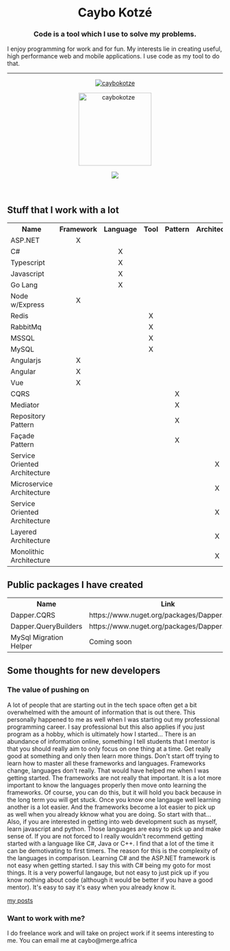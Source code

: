 <h1 align="center">Caybo Kotzé</h1>
<h3 align="center">Code is a tool which I use to solve my problems.</h3>
<p>I enjoy programming for work and for fun. My interests lie in creating useful, high performance web and mobile applications. I use code as my tool to do that.</p>
<hr />

<p align="center">
<a href="https://github.com/ryo-ma/github-profile-trophy"><img src="https://github-profile-trophy.vercel.app/?username=caybokotze&theme=onedark&margin-w=15&margin-h=15&column=7" alt="caybokotze" /></a>
</p>

<div>
<p align="center">
<img height="170" align="center" src="https://github-readme-stats.vercel.app/api?username=caybokotze&count_private=true&include_all_commits=true&theme=onedark" alt="caybokotze" />
</p>

<p align="center">
<img align="center" src="https://github-readme-stats.vercel.app/api/top-langs/?username=caybokotze&layout=compact&theme=onedark&langs_count=15" />
</p>
</div>

<br/>

<h2 align="left">Stuff that I work with a lot</h2>
<table style="width:100%">
  <tr>
    <th>Name</th>
    <th>Framework</th>
    <th>Language</th>
    <th>Tool</th>
    <th>Pattern</th>
    <th>Architecture</th>
  </tr>
  <tr>
    <td>ASP.NET</td>
    <td align="center">X</td>
    <td></td>
    <td></td>
    <td></td>
    <td></td>
  </tr>
  <tr>
    <td>C#</td>
    <td></td>
    <td align="center">X</td>
    <td></td>
    <td></td>
    <td></td>
  </tr>
  <tr>
    <td>Typescript</td>
    <td></td>
    <td align="center">X</td>
    <td></td>
    <td></td>
    <td></td>
  </tr>
  <tr>
    <td>Javascript</td>
    <td></td>
    <td align="center">X</td>
    <td></td>
    <td></td>
    <td></td>
  </tr>
  <tr>
    <td>Go Lang</td>
    <td></td>
    <td align="center">X</td>
    <td></td>
    <td></td>
    <td></td>
  </tr>
  <tr>
    <td>Node w/Express</td>
    <td align="center">X</td>
    <td></td>
    <td></td>
    <td></td>
    <td></td>
  </tr>
  <tr>
    <td>Redis</td>
    <td></td>
    <td></td>
    <td align="center">X</td>
    <td></td>
    <td></td>
  </tr>
  <tr>
    <td>RabbitMq</td>
    <td></td>
    <td></td>
    <td align="center">X</td>
    <td></td>
    <td></td>
  </tr>
  <tr>
    <td>MSSQL</td>
    <td></td>
    <td></td>
    <td align="center">X</td>
    <td></td>
    <td></td>
  </tr>
  <tr>
    <td>MySQL</td>
    <td></td>
    <td></td>
    <td align="center">X</td>
    <td></td>
    <td></td>
  </tr>
  <tr>
    <td>Angularjs</td>
    <td align="center">X</td>
    <td></td>
    <td></td>
    <td></td>
    <td></td>
  </tr>
  <tr>
    <td>Angular</td>
    <td align="center">X</td>
    <td></td>
    <td></td>
    <td></td>
    <td></td>
  </tr>
   <tr>
    <td>Vue</td>
    <td align="center">X</td>
    <td></td>
    <td></td>
    <td></td>
    <td></td>
  </tr>
  <tr>
    <td>CQRS</td>
    <td></td>
    <td></td>
    <td></td>
    <td align="center">X</td>
    <td></td>
  </tr>
  <tr>
    <td>Mediator</td>
    <td></td>
    <td></td>
    <td></td>
    <td align="center">X</td>
    <td></td>
  </tr>
  <tr>
    <td>Repository Pattern</td>
    <td></td>
    <td></td>
    <td></td>
    <td align="center">X</td>
    <td></td>
  </tr>
  <tr>
    <td>Façade Pattern</td>
    <td></td>
    <td></td>
    <td></td>
    <td align="center">X</td>
    <td></td>
  </tr>
  <tr>
    <td>Service Oriented Architecture</td>
    <td></td>
    <td></td>
    <td></td>
    <td></td>
    <td align="center">X</td>
  </tr>
  <tr>
    <td>Microservice Architecture</td>
    <td></td>
    <td></td>
    <td></td>
    <td></td>
    <td align="center">X</td>
  </tr>
  <tr>
    <td>Service Oriented Architecture</td>
    <td></td>
    <td></td>
    <td></td>
    <td></td>
    <td align="center">X</td>
  </tr>
  <tr>
    <td>Layered Architecture</td>
    <td></td>
    <td></td>
    <td></td>
    <td></td>
    <td align="center">X</td>
  </tr>
  <tr>
    <td>Monolithic Architecture</td>
    <td></td>
    <td></td>
    <td></td>
    <td></td>
    <td align="center">X</td>
  </tr>
</table>

<h2 align="left">Public packages I have created</h2>
<table style="width:100%">
  <tr>
    <th>Name</th>
    <th>Link</th>
    <th>Langauge</th>
  </tr>
  <tr>
    <td>Dapper.CQRS</td>
    <td>https://www.nuget.org/packages/Dapper.Doodle</td>
    <td>C#</td>
  </tr>
  <tr>
    <td>Dapper.QueryBuilders</td>
    <td>https://www.nuget.org/packages/Dapper.Doodle</td>
    <td>C#</td>
  </tr>
  <tr>
    <td>MySql Migration Helper</td>
    <td>Coming soon</td>
    <td>GoLang</td>
  </tr>
</table>

<h2>Some thoughts for new developers</h2>

<h3>The value of pushing on</h3>
<p>A lot of people that are starting out in the tech space often get a bit overwhelmed with the amount of information that is out there. This personally happened to me as well when I was starting out my professional programming career. I say professional but this also applies if you just program as a hobby, which is ultimately how I started... There is an abundance of information online, something I tell students that I mentor is that you should really aim to only focus on one thing at a time. Get really good at something and only then learn more things. Don't start off trying to learn how to master all these frameworks and languages. Frameworks change, languages don't really. That would have helped me when I was getting started. The frameworks are not really that important. It is a lot more important to know the languages properly then move onto learning the frameworks. Of course, you can do this, but it will hold you back because in the long term you will get stuck. Once you know one langauge well learning another is a lot easier. And the frameworks become a lot easier to pick up as well when you already kknow what you are doing. So start with that... Also, if you are interested in getting into web development such as myself, learn javascript and python. Those languages are easy to pick up and make sense of. If you are not forced to I really wouldn't recommend getting started with a language like C#, Java or C++. I find that a lot of the time it can be demotivating to first timers. The reason for this is the complexity of the languages in comparison. Learning C# and the ASP.NET framework is not easy when getting started. I say this with C# being my goto for most things. It is a very powerful langauge, but not easy to just pick up if you know nothing about code (although it would be better if you have a good mentor). It's easy to say it's easy when you already know it.</p>

<a href="https://dev.to/caybokotze" align="right" target="_blank">my posts</a>

<h3>Want to work with me?</h3>
<p>I do freelance work and will take on project work if it seems interesting to me. You can email me at caybo@merge.africa</p>
